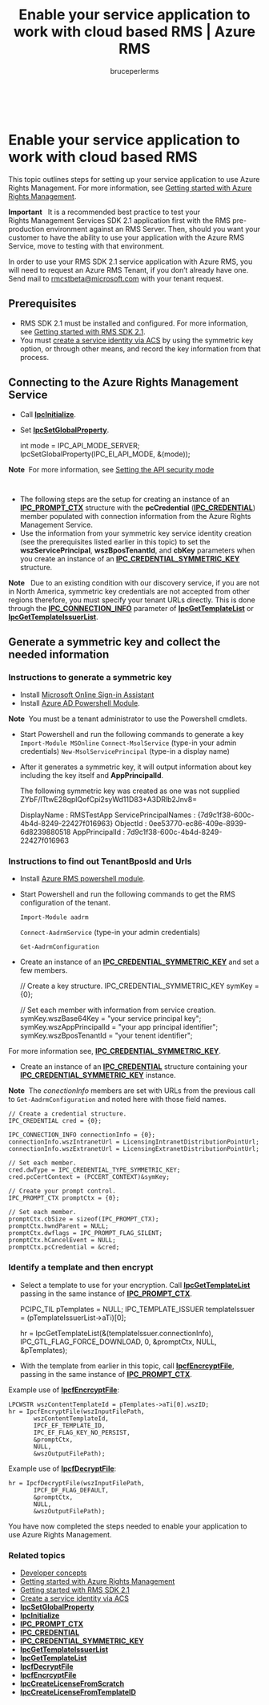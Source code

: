 ﻿---
# required metadata

title: Enable your service application to work with cloud based RMS | Azure RMS
description: This topic outlines steps for setting up your service application to use Azure Rights Management.
keywords:
author: bruceperlerms
manager: mbaldwin
ms.date: 04/28/2016
ms.topic: article
ms.prod: azure
ms.service: rights-management
ms.technology: techgroup-identity
ms.assetid: EA1457D1-282F-4CF3-A23C-46793D2C2F32
# optional metadata

#ROBOTS:
audience: developer
#ms.devlang:
ms.reviewer: shubhamp
ms.suite: ems
#ms.tgt_pltfrm:
#ms.custom:

---

﻿
# Enable your service application to work with cloud based RMS

This topic outlines steps for setting up your service application to use Azure Rights Management. For more information, see [Getting started with Azure Rights Management](https://technet.microsoft.com/en-us/library/jj585016.aspx).

**Important**  
It is a recommended best practice to test your Rights Management Services SDK 2.1 application first with the RMS pre-production environment against an RMS Server. Then, should you want your customer to have the ability to use your application with the Azure RMS Service, move to testing with that environment.

In order to use your RMS SDK 2.1 service application with Azure RMS, you will need to request an Azure RMS Tenant, if you don’t already have one. Send mail to <rmcstbeta@microsoft.com> with your tenant request.

## Prerequisites

-   RMS SDK 2.1 must be installed and configured. For more information, see [Getting started with RMS SDK 2.1](getting-started-with-ad-rms-2-0.md).
-   You must [create a service identity via ACS](https://msdn.microsoft.com/en-us/library/gg185924.aspx) by using the symmetric key option, or through other means, and record the key information from that process.

## Connecting to the Azure Rights Management Service

-   Call [**IpcInitialize**](/rights-management/sdk/2.1/api/win/functions#msipc_ipcinitialize).
-   Set [**IpcSetGlobalProperty**](/rights-management/sdk/2.1/api/win/functions#msipc_ipcsetglobalproperty).


    int mode = IPC_API_MODE_SERVER;
    IpcSetGlobalProperty(IPC_EI_API_MODE, &(mode));


**Note**  For more information, see [Setting the API security mode](setting-the-api-security-mode-api-mode.md)

     

-   The following steps are the setup for creating an instance of an [**IPC\_PROMPT\_CTX**](/rights-management/sdk/2.1/api/win/ipc_prompt_ctx#msipc_ipc_prompt_ctx) structure with the **pcCredential** ([**IPC\_CREDENTIAL**](/rights-management/sdk/2.1/api/win/ipc_credential#msipc_ipc_credential)) member populated with connection information from the Azure Rights Management Service.
-   Use the information from your symmetric key service identity creation (see the prerequisites listed earlier in this topic) to set the **wszServicePrincipal**, **wszBposTenantId**, and **cbKey** parameters when you create an instance of an [**IPC\_CREDENTIAL\_SYMMETRIC\_KEY**](/rights-management/sdk/2.1/api/win/ipc_credential#msipc_ipc_credential_symmetric_key) structure.

**Note**   Due to an existing condition with our discovery service, if you are not in North America, symmetric key credentials are not accepted from other regions therefore, you must specify your tenant URLs directly. This is done through the [**IPC\_CONNECTION\_INFO**](/rights-management/sdk/2.1/api/win/ipc_connection_info#msipc_ipc_connection_info) parameter of [**IpcGetTemplateList**](/rights-management/sdk/2.1/api/win/functions#msipc_ipcgettemplatelist) or [**IpcGetTemplateIssuerList**](/rights-management/sdk/2.1/api/win/functions#msipc_ipcgettemplateissuerlist).

## Generate a symmetric key and collect the needed information

### Instructions to generate a symmetric key

-   Install [Microsoft Online Sign-in Assistant](http://go.microsoft.com/fwlink/p/?LinkID=286152)
-   Install [Azure AD Powershell Module](https://bposast.vo.msecnd.net/MSOPMW/8073.4/amd64/AdministrationConfig-en.msi).

**Note**  You must be a tenant administrator to use the Powershell cmdlets.


-   Start Powershell and run the following commands to generate a key
            `Import-Module MSOnline`
            `Connect-MsolService` (type-in your admin credentials)
            `New-MsolServicePrincipal` (type-in a display name)
-   After it generates a symmetric key, it will output information about key including the key itself and **AppPrincipalId**.



    The following symmetric key was created as one was not supplied
    ZYbF/lTtwE28qplQofCpi2syWd11D83+A3DRlb2Jnv8=

    DisplayName : RMSTestApp
    ServicePrincipalNames : {7d9c1f38-600c-4b4d-8249-22427f016963}
    ObjectId : 0ee53770-ec86-409e-8939-6d8239880518
    AppPrincipalId : 7d9c1f38-600c-4b4d-8249-22427f016963



### Instructions to find out **TenantBposId** and **Urls**

-   Install [Azure RMS powershell module](https://technet.microsoft.com/en-us/library/jj585012.aspx).
-   Start Powershell and run the following commands to get the RMS configuration of the tenant.

    `Import-Module aadrm`

    `Connect-AadrmService` (type-in your admin credentials)

    `Get-AadrmConfiguration`


-   Create an instance of an  [**IPC\_CREDENTIAL\_SYMMETRIC\_KEY**](/rights-management/sdk/2.1/api/win/ipc_credential#msipc_ipc_credential_symmetric_key) and set a few members.

    // Create a key structure.
    IPC_CREDENTIAL_SYMMETRIC_KEY symKey = {0};

    // Set each member with information from service creation.
    symKey.wszBase64Key = "your service principal key";
    symKey.wszAppPrincipalId = "your app principal identifier";
    symKey.wszBposTenantId = "your tenent identifier";


For more information see, [**IPC\_CREDENTIAL\_SYMMETRIC\_KEY**](/rights-management/sdk/2.1/api/win/ipc_credential#msipc_ipc_credential_symmetric_key).

-   Create an instance of an [**IPC\_CREDENTIAL**](/rights-management/sdk/2.1/api/win/ipc_credential#msipc_ipc_credential) structure containing your [**IPC\_CREDENTIAL\_SYMMETRIC\_KEY**](/rights-management/sdk/2.1/api/win/ipc_credential#msipc_ipc_credential_symmetric_key) instance.

**Note**  The *conectionInfo* members are set with URLs from the previous call to `Get-AadrmConfiguration` and noted here with those field names.

    // Create a credential structure.
    IPC_CREDENTIAL cred = {0};

    IPC_CONNECTION_INFO connectionInfo = {0};
    connectionInfo.wszIntranetUrl = LicensingIntranetDistributionPointUrl;
    connectionInfo.wszExtranetUrl = LicensingExtranetDistributionPointUrl;

    // Set each member.
    cred.dwType = IPC_CREDENTIAL_TYPE_SYMMETRIC_KEY;
    cred.pcCertContext = (PCCERT_CONTEXT)&symKey;

    // Create your prompt control.
    IPC_PROMPT_CTX promptCtx = {0};

    // Set each member.
    promptCtx.cbSize = sizeof(IPC_PROMPT_CTX);
    promptCtx.hwndParent = NULL;
    promptCtx.dwflags = IPC_PROMPT_FLAG_SILENT;
    promptCtx.hCancelEvent = NULL;
    promptCtx.pcCredential = &cred;

### Identify a template and then encrypt

-   Select a template to use for your encryption.
    Call [**IpcGetTemplateList**](/rights-management/sdk/2.1/api/win/functions#msipc_ipcgettemplatelist) passing in the same instance of [**IPC\_PROMPT\_CTX**](/rights-management/sdk/2.1/api/win/ipc_prompt_ctx#msipc_ipc_prompt_ctx).


    PCIPC_TIL pTemplates = NULL;
    IPC_TEMPLATE_ISSUER templateIssuer = (pTemplateIssuerList->aTi)[0];

    hr = IpcGetTemplateList(&(templateIssuer.connectionInfo),
           IPC_GTL_FLAG_FORCE_DOWNLOAD,
           0,
           &promptCtx,
           NULL,
           &pTemplates);


-   With the template from earlier in this topic, call [**IpcfEncrcyptFile**](/rights-management/sdk/2.1/api/win/functions#msipc_ipcfencryptfile), passing in the same instance of [**IPC\_PROMPT\_CTX**](/rights-management/sdk/2.1/api/win/ipc_prompt_ctx#msipc_ipc_prompt_ctx).

Example use of [**IpcfEncrcyptFile**](/rights-management/sdk/2.1/api/win/functions#msipc_ipcfencryptfile):

    LPCWSTR wszContentTemplateId = pTemplates->aTi[0].wszID;
    hr = IpcfEncryptFile(wszInputFilePath,
           wszContentTemplateId,
           IPCF_EF_TEMPLATE_ID,
           IPC_EF_FLAG_KEY_NO_PERSIST,
           &promptCtx,
           NULL,
           &wszOutputFilePath);

Example use of [**IpcfDecryptFile**](/rights-management/sdk/2.1/api/win/functions#msipc_ipcfdecryptfile):

    hr = IpcfDecryptFile(wszInputFilePath,
           IPCF_DF_FLAG_DEFAULT,
           &promptCtx,
           NULL,
           &wszOutputFilePath);

You have now completed the steps needed to enable your application to use Azure Rights Management.

### Related topics

* [Developer concepts](ad-rms-concepts-nav.md)
* [Getting started with Azure Rights Management](https://technet.microsoft.com/en-us/library/jj585016.aspx)
* [Getting started with RMS SDK 2.1](getting-started-with-ad-rms-2-0.md)
* [Create a service identity via ACS](https://msdn.microsoft.com/en-us/library/gg185924.aspx)
* [**IpcSetGlobalProperty**](/rights-management/sdk/2.1/api/win/functions#msipc_ipcsetglobalproperty)
* [**IpcInitialize**](/rights-management/sdk/2.1/api/win/functions#msipc_ipcinitialize)
* [**IPC\_PROMPT\_CTX**](/rights-management/sdk/2.1/api/win/ipc_prompt_ctx#msipc_ipc_prompt_ctx)
* [**IPC\_CREDENTIAL**](/rights-management/sdk/2.1/api/win/ipc_credential#msipc_ipc_credential)
* [**IPC\_CREDENTIAL\_SYMMETRIC\_KEY**](/rights-management/sdk/2.1/api/win/ipc_credential#msipc_ipc_credential_symmetric_key)
* [**IpcGetTemplateIssuerList**](/rights-management/sdk/2.1/api/win/functions#msipc_ipcgettemplateissuerlist)
* [**IpcGetTemplateList**](/rights-management/sdk/2.1/api/win/functions#msipc_ipcgettemplatelist)
* [**IpcfDecryptFile**](/rights-management/sdk/2.1/api/win/functions#msipc_ipcfdecryptfile)
* [**IpcfEncrcyptFile**](/rights-management/sdk/2.1/api/win/functions#msipc_ipcfencryptfile)
* [**IpcCreateLicenseFromScratch**](/rights-management/sdk/2.1/api/win/functions#msipc_ipccreatelicensefromscratch)
* [**IpcCreateLicenseFromTemplateID**](/rights-management/sdk/2.1/api/win/functions#msipc_ipccreatelicensefromtemplateid)
 

 
